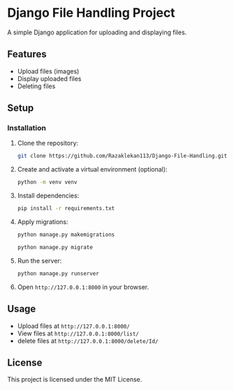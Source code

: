# Django File Handling Project

A simple Django application for uploading and displaying files.

## Features

- Upload files (images)
- Display uploaded files
- Deleting files 

## Setup

### Installation

1. Clone the repository:

    ```bash
    git clone https://github.com/Razaklekan113/Django-File-Handling.git
    ```

2. Create and activate a virtual environment (optional):

    ```bash
    python -m venv venv
    ```

3. Install dependencies:

    ```bash
    pip install -r requirements.txt
    ```

4. Apply migrations:

    ```bash
    python manage.py makemigrations
    ```

     ```bash
    python manage.py migrate
    ```

5. Run the server:

    ```bash
    python manage.py runserver
    ```

6. Open `http://127.0.0.1:8000` in your browser.

## Usage

- Upload files at `http://127.0.0.1:8000/`
- View files at `http://127.0.0.1:8000/list/`
- delete files at `http://127.0.0.1:8000/delete/Id/`

## License

This project is licensed under the MIT License.
